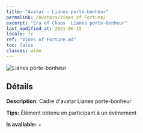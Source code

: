```yaml
---
title: "Avatar - Lianes porte-bonheur"
permalink: /Avatars/Vines of Fortune/
excerpt: "Era of Chaos  Lianes porte-bonheur"
last_modified_at: 2021-06-15
locale: fr
ref: "Vines of Fortune.md"
toc: false
classes: wide
---
```

 ![Lianes porte-bonheur](/images/a/avatarFrame_92.png)

## Détails

 **Description:** Cadre d'avatar Lianes porte-bonheur 

 **Tips:** Élément obtenu en participant à un évènement 

 **Is available:**  + 

